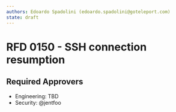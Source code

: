 ```yaml
---
authors: Edoardo Spadolini (edoardo.spadolini@goteleport.com)
state: draft
---
```


# RFD 0150 - SSH connection resumption

## Required Approvers

* Engineering: TBD
* Security: @jentfoo

